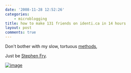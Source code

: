 ```yaml
---
date: '2008-11-28 12:52:26'
categories:
    - microblogging
title: how to make 131 friends on identi.ca in 14 hours
layout: post
comments: true
---
```

Don't bother with my slow, tortuous
[methods](http://www.nbrightside.com/blog/2008/07/16/how-to-make-100-friends-on-identi-ca-in-14-days/),

Just be [Stephen Fry](http://identi.ca/stephenfry).

[![image](http://lh4.ggpht.com/_l2uGy1RGCiE/SS_pOC-ctSI/AAAAAAAAA4Q/hdeKLOeB4HQ/s400/Fry.PNG)](http://picasaweb.google.com/lh/photo/8G80yHzMiiIAO_xiua6WTQ)
